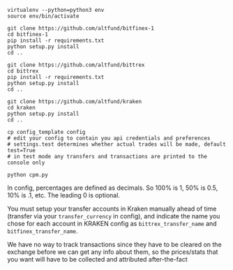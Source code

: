 ```
virtualenv --python=python3 env
source env/bin/activate

git clone https://github.com/altfund/bitfinex-1
cd bitfinex-1
pip install -r requirements.txt
python setup.py install
cd ..

git clone https://github.com/altfund/bittrex
cd bittrex
pip install -r requirements.txt
python setup.py install
cd ..

git clone https://github.com/altfund/kraken
cd kraken
python setup.py install
cd ..

cp config_template config
# edit your config to contain you api credentials and preferences
# settings.test determines whether actual trades will be made, default test=True
# in test mode any transfers and transactions are printed to the console only

python cpm.py
```

In config, percentages are defined as decimals. So 100% is 1, 50% is 0.5, 10% is .1, etc. The leading 0 is optional.

You must setup your transfer accounts in Kraken manually ahead of time (transfer via your `transfer_currency` in config), and indicate the name you chose for each account in KRAKEN config as `bittrex_transfer_name`
and `bitfinex_transfer_name`.

We have no way to track transactions since they have to be cleared on the exchange before we can get any info about them, so the prices/stats that you want will have to be collected and attributed after-the-fact
